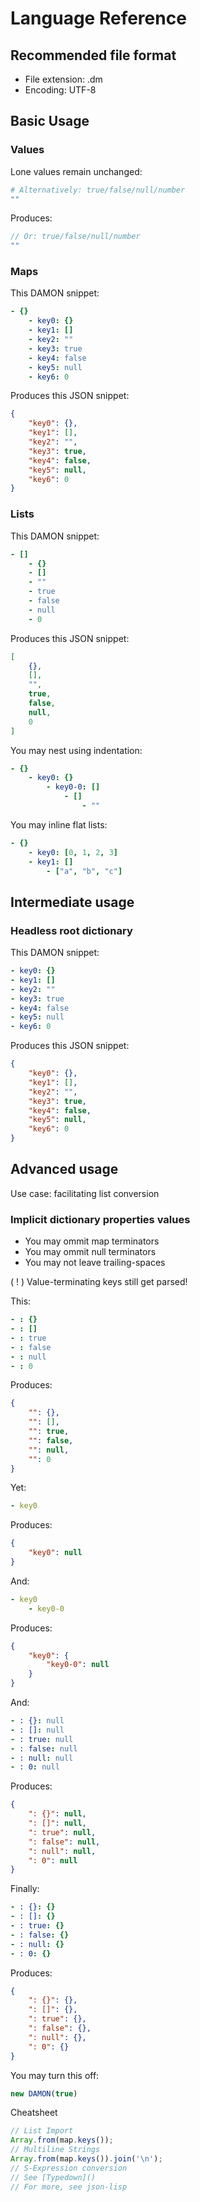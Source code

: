 # Language Reference

## Recommended file format

- File extension: .dm
- Encoding: UTF-8

## Basic Usage

### Values

Lone values remain unchanged:

```yaml
# Alternatively: true/false/null/number
""
```

Produces:

```js
// Or: true/false/null/number
""
```

### Maps

This DAMON snippet:

```yaml
- {}
    - key0: {}
    - key1: []
    - key2: ""
    - key3: true
    - key4: false
    - key5: null
    - key6: 0
```

Produces this JSON snippet:

```JSON
{
    "key0": {},
    "key1": [],
    "key2": "",
    "key3": true,
    "key4": false,
    "key5": null,
    "key6": 0
}
```

### Lists

This DAMON snippet:

```yaml
- []
    - {}
    - []
    - ""
    - true
    - false
    - null
    - 0
```

Produces this JSON snippet:

```JSON
[
    {},
    [],
    "",
    true,
    false,
    null,
    0
]
```

You may nest using indentation:

```yaml
- {}
    - key0: {}
        - key0-0: []
            - []
                - ""
```

You may inline flat lists:

```yaml
- {}
    - key0: [0, 1, 2, 3]
    - key1: []
        - ["a", "b", "c"]
```

## Intermediate usage

### Headless root dictionary

This DAMON snippet:

```yaml
- key0: {}
- key1: []
- key2: ""
- key3: true
- key4: false
- key5: null
- key6: 0
```

Produces this JSON snippet:

```JSON
{
    "key0": {},
    "key1": [],
    "key2": "",
    "key3": true,
    "key4": false,
    "key5": null,
    "key6": 0
}
```

## Advanced usage

Use case: facilitating list conversion

### Implicit dictionary properties values

- You may ommit map terminators
- You may ommit null terminators
- You may not leave trailing-spaces

( ! ) Value-terminating keys still get parsed!

This:

```yaml
- : {}
- : []
- : true
- : false
- : null
- : 0
```

Produces:

```JSON
{
    "": {},
    "": [],
    "": true,
    "": false,
    "": null,
    "": 0
}
```

Yet:

```yaml
- key0
```

Produces:

```JSON
{
    "key0": null
}
```

And:

```yaml
- key0
    - key0-0
```

Produces:

```JSON
{
    "key0": {
        "key0-0": null
    }
}
```

And:

```yaml
- : {}: null
- : []: null
- : true: null
- : false: null
- : null: null
- : 0: null
```

Produces:

```JSON
{
    ": {}": null,
    ": []": null,
    ": true": null,
    ": false": null,
    ": null": null,
    ": 0": null
}
```

Finally:

```yaml
- : {}: {}
- : []: {}
- : true: {}
- : false: {}
- : null: {}
- : 0: {}
```

Produces:

```JSON
{
    ": {}": {},
    ": []": {},
    ": true": {},
    ": false": {},
    ": null": {},
    ": 0": {}
}
```

You may turn this off:

```js
new DAMON(true)
```

Cheatsheet

```js
// List Import
Array.from(map.keys());
// Multiline Strings
Array.from(map.keys()).join('\n');
// S-Expression conversion
// See [Typedown]()
// For more, see json-lisp